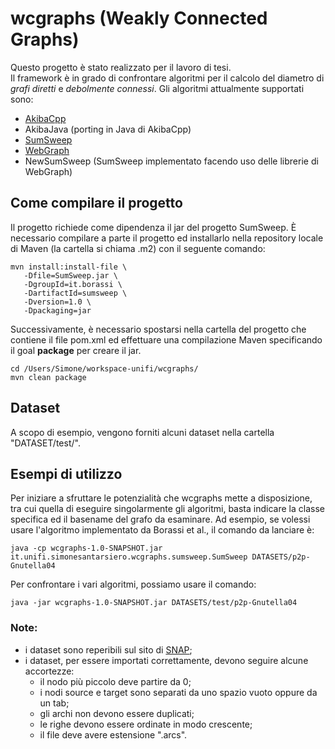 # wcgraphs (Weakly Connected Graphs)

Questo progetto è stato realizzato per il lavoro di tesi.<br/>
Il framework è in grado di confrontare algoritmi per il calcolo del diametro di _grafi diretti_ e _debolmente connessi_.
Gli algoritmi attualmente supportati sono:
* [AkibaCpp](https://github.com/kawatea/graph-diameter)
* AkibaJava (porting in Java di AkibaCpp)
* [SumSweep](https://sites.google.com/a/imtlucca.it/borassi/publications)
* [WebGraph](https://webgraph.di.unimi.it/)
* NewSumSweep (SumSweep implementato facendo uso delle librerie di WebGraph) 

## Come compilare il progetto

Il progetto richiede come dipendenza il jar del progetto SumSweep. È necessario compilare a parte il progetto ed installarlo nella repository locale di Maven (la cartella si chiama .m2) con il seguente comando:
```
mvn install:install-file \
   -Dfile=SumSweep.jar \
   -DgroupId=it.borassi \
   -DartifactId=sumsweep \
   -Dversion=1.0 \
   -Dpackaging=jar
```

Successivamente, è necessario spostarsi nella cartella del progetto che contiene il file pom.xml ed effettuare una compilazione Maven specificando il goal **package** per creare il jar.
```
cd /Users/Simone/workspace-unifi/wcgraphs/
mvn clean package
```
## Dataset

A scopo di esempio, vengono forniti alcuni dataset nella cartella "DATASET/test/".

## Esempi di utilizzo

Per iniziare a sfruttare le potenzialità che wcgraphs mette a disposizione, tra cui quella di eseguire singolarmente gli algoritmi, basta indicare la classe specifica ed il basename del grafo da esaminare.
Ad esempio, se volessi usare l'algoritmo implementato da Borassi et al., il comando da lanciare è:
```
java -cp wcgraphs-1.0-SNAPSHOT.jar it.unifi.simonesantarsiero.wcgraphs.sumsweep.SumSweep DATASETS/p2p-Gnutella04
```
Per confrontare i vari algoritmi, possiamo usare il comando:
```
java -jar wcgraphs-1.0-SNAPSHOT.jar DATASETS/test/p2p-Gnutella04
```

### Note:
* i dataset sono reperibili sul sito di [SNAP](https://snap.stanford.edu/data/);
* i dataset, per essere importati correttamente, devono seguire alcune accortezze:
  * il nodo più piccolo deve partire da 0;
  * i nodi source e target sono separati da uno spazio vuoto oppure da un tab;
  * gli archi non devono essere duplicati;
  * le righe devono essere ordinate in modo crescente;
  * il file deve avere estensione ".arcs".
